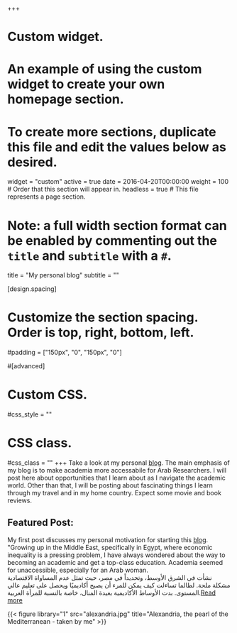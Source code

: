 +++
# Custom widget.
# An example of using the custom widget to create your own homepage section.
# To create more sections, duplicate this file and edit the values below as desired.
widget = "custom"
active = true
date = 2016-04-20T00:00:00
weight = 100  # Order that this section will appear in.
headless = true  # This file represents a page section.

# Note: a full width section format can be enabled by commenting out the `title` and `subtitle` with a `#`.
title = "My personal blog"
subtitle = ""


[design.spacing]
  # Customize the section spacing. Order is top, right, bottom, left.
  #padding = ["150px", "0", "150px", "0"]

#[advanced]
 # Custom CSS. 
 #css_style = ""
 
 # CSS class.
 #css_class = ""
+++
Take a look at my personal [blog](https://5e569ddfda1c820008d2ea0f--ashrakatelshehawy.netlify.com/landing/). The main emphasis of my blog is to make academia more accessabile for Arab Researchers. I will post here about opportunities that I learn about as I navigate the academic world. Other than that, I will be posting about fascinating things I learn through my travel and in my home country. Expect some movie and book reviews.

## Featured Post:


My first post discusses my personal motivation for starting this [blog](www.ashrakatelshehawy.com/landing/). 
"Growing up in the Middle East, specifically in Egypt, where economic inequality is a pressing problem, I have always wondered about the way to becoming an academic and get a top-class education. Academia seemed for unaccessible, especially for an Arab woman.<br/>
نشأت في الشرق الأوسط، وتحديداً في مصر، حيث  تمثل عدم المساواة الاقتصادية مشكلة ملحة. لطالما تساءلت كيف يمكن للمرء أن يصبح أكاديميًا ويحصل على تعليم عالي المستوى. بدت الأوساط الأكاديمية بعيدة المنال، خاصة بالنسبة للمرأة العربية.[Read more]((www.ashrakatelshehawy.com/landing/))

{{< figure library="1" src="alexandria.jpg" title="Alexandria, the pearl of the Mediterranean - taken by me" >}}


